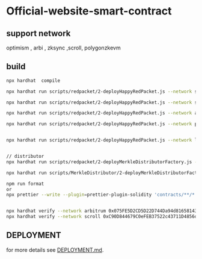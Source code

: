 # Official-website-smart-contract

## support network

optimism , arbi , zksync ,scroll, polygonzkevm

## build

```sh
npx hardhat  compile

npx hardhat run scripts/redpacket/2-deployHappyRedPacket.js --network sepolia

npx hardhat run scripts/redpacket/2-deployHappyRedPacket.js --network scroll

npx hardhat run scripts/redpacket/2-deployHappyRedPacket.js --network arbitrum

npx hardhat run scripts/redpacket/2-deployHappyRedPacket.js --network polygonZKEVM


npx hardhat run scripts/redpacket/2-deployHappyRedPacket.js --network linea


// distributor
npx hardhat run scripts/redpacket/2-deployMerkleDistributorFactory.js --network arbitrum

npx hardhat run scripts/MerkleDistributor/2-deployMerkleDistributorFactory.js --network polygonZKEVM

npm run format
or
npx prettier --write --plugin=prettier-plugin-solidity 'contracts/**/*.sol'


npx hardhat verify --network arbitrum 0x075FE5D2CD5D22D744Da94d81658143abf49D589
npx hardhat verify --network scroll 0xC90D844679C0eFEB37522c43711D4856d192BD62

```

## DEPLOYMENT

for more details see [DEPLOYMENT.md](./DEPLOYMENT.md).

